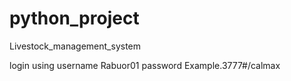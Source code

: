 # python_project
Livestock_management_system

login using username Rabuor01
            password Example.3777#/calmax
